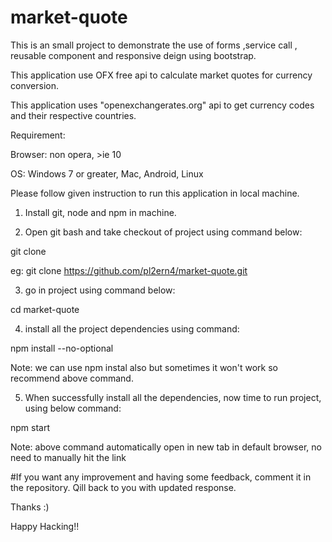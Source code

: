 # market-quote
This is an small project to demonstrate the use of forms ,service call , reusable component and responsive deign using bootstrap.

This application use OFX free api to calculate market quotes for currency conversion.

This application uses "openexchangerates.org" api to get currency codes and their respective countries.

Requirement:

Browser: non opera, >ie 10 

OS: Windows 7 or greater, Mac, Android, Linux

Please follow given instruction to run this application in local machine.

1) Install git, node and npm in machine.

2) Open git bash and take checkout of project using command below:

  git clone <git-clone-url>
  
  eg: git clone https://github.com/pl2ern4/market-quote.git
  
3) go in project using command below:

  cd market-quote
  
4) install all the project dependencies using command:

  npm install --no-optional
  
  Note: we can use npm instal also but sometimes it won't work so recommend above command.
  
5) When successfully install all the dependencies, now time to run project, using below command:

  npm start
  
  Note: above command automatically open in new tab in default browser, no need to manually hit the link
  
#If you want any improvement and having some feedback, comment it in the repository. Qill back to you with updated response.

Thanks :)
  
Happy Hacking!!

